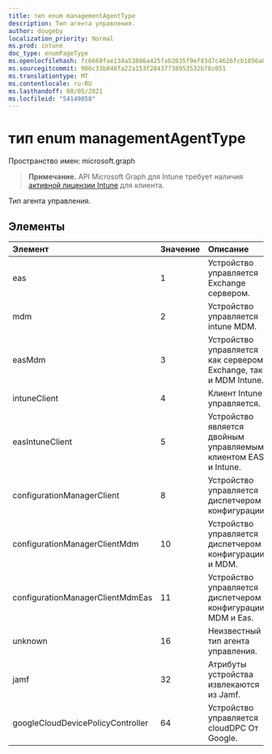 ```yaml
---
title: тип enum managementAgentType
description: Тип агента управления.
author: dougeby
localization_priority: Normal
ms.prod: intune
doc_type: enumPageType
ms.openlocfilehash: fc6669fae134a53886a425fab2635f9ef83d7c4626fcb1056a0d7cda179d932b
ms.sourcegitcommit: 986c33b848fa22a153f28437738953532b78c051
ms.translationtype: MT
ms.contentlocale: ru-RU
ms.lasthandoff: 08/05/2021
ms.locfileid: "54149858"
---
```

# <a name="managementagenttype-enum-type"></a>тип enum managementAgentType

Пространство имен: microsoft.graph

> **Примечание.** API Microsoft Graph для Intune требует наличия [активной лицензии Intune](https://go.microsoft.com/fwlink/?linkid=839381) для клиента.

Тип агента управления.

## <a name="members"></a>Элементы
|Элемент|Значение|Описание|
|:---|:---|:---|
|eas|1|Устройство управляется Exchange сервером.|
|mdm|2|Устройство управляется intune MDM.|
|easMdm|3|Устройство управляется как сервером Exchange, так и MDM Intune.|
|intuneClient|4 |Клиент Intune управляется.|
|easIntuneClient|5 |Устройство является двойным управляемым клиентом EAS и Intune.|
|configurationManagerClient|8 |Устройство управляется диспетчером конфигурации.|
|configurationManagerClientMdm|10 |Устройство управляется диспетчером конфигурации и MDM.|
|configurationManagerClientMdmEas|11|Устройство управляется диспетчером конфигурации, MDM и Eas.|
|unknown|16 |Неизвестный тип агента управления.|
|jamf|32|Атрибуты устройства извлекаются из Jamf.|
|googleCloudDevicePolicyController|64|Устройство управляется cloudDPC От Google.|




